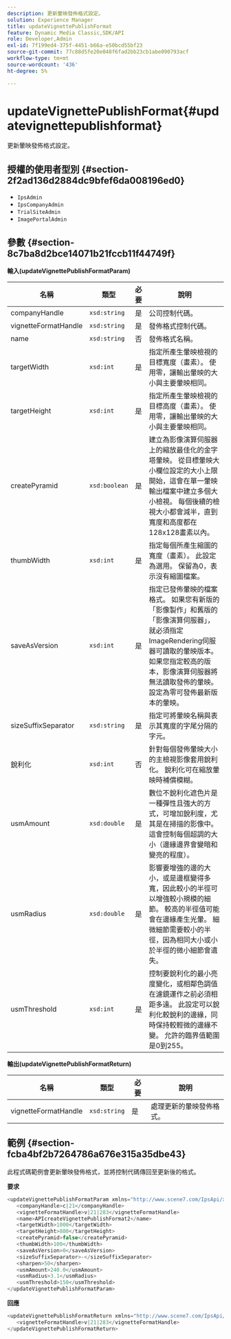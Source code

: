 ```yaml
---
description: 更新暈映發佈格式設定。
solution: Experience Manager
title: updateVignettePublishFormat
feature: Dynamic Media Classic,SDK/API
role: Developer,Admin
exl-id: 7f199ed4-375f-4451-b66a-e50bcd55bf23
source-git-commit: 77c88d5fe20e048f6fad2bb23cb1abe090793acf
workflow-type: tm+mt
source-wordcount: '436'
ht-degree: 5%

---
```


# updateVignettePublishFormat{#updatevignettepublishformat}

更新暈映發佈格式設定。

## 授權的使用者型別 {#section-2f2ad136d2884dc9bfef6da008196ed0}

* `IpsAdmin`
* `IpsCompanyAdmin`
* `TrialSiteAdmin`
* `ImagePortalAdmin`

## 參數 {#section-8c7ba8d2bce14071b21fccb11f44749f}

**輸入(updateVignettePublishFormatParam)**

| 名稱 | 類型 | 必要 | 說明 |
|---|---|---|---|
| companyHandle | `xsd:string` | 是 | 公司控制代碼。 |
| vignetteFormatHandle | `xsd:string` | 是 | 發佈格式控制代碼。 |
| name | `xsd:string` | 否 | 發佈格式名稱。 |
| targetWidth | `xsd:int` | 是 | 指定所產生暈映檢視的目標寬度（畫素）。 使用零，讓輸出暈映的大小與主要暈映相同。 |
| targetHeight | `xsd:int` | 是 | 指定所產生暈映檢視的目標高度（畫素）。 使用零，讓輸出暈映的大小與主要暈映相同。 |
| createPyramid | `xsd:boolean` | 是 | 建立為影像演算伺服器上的縮放最佳化的金字塔暈映。 從目標暈映大小欄位設定的大小上限開始，這會在單一暈映輸出檔案中建立多個大小檢視。 每個後續的檢視大小都會減半，直到寬度和高度都在128x128畫素以內。 |
| thumbWidth | `xsd:int` | 是 | 指定每個所產生縮圖的寬度（畫素）。 此設定為選用。 保留為0，表示沒有縮圖檔案。 |
| saveAsVersion | `xsd:int` | 是 | 指定已發佈暈映的檔案格式。 如果您有新版的「影像製作」和舊版的「影像演算伺服器」，就必須指定ImageRendering伺服器可讀取的暈映版本。 如果您指定較高的版本，影像演算伺服器將無法讀取發佈的暈映。 設定為零可發佈最新版本的暈映。 |
| sizeSuffixSeparator | `xsd:string` | 是 | 指定可將暈映名稱與表示其寬度的字尾分隔的字元。 |
| 銳利化 | `xsd:int` | 否 | 針對每個發佈暈映大小的主檢視影像套用銳利化。 銳利化可在縮放暈映時補償模糊。 |
| usmAmount | `xsd:double` | 是 | 數位不銳利化遮色片是一種彈性且強大的方式，可增加銳利度，尤其是在掃描的影像中。 這會控制每個超調的大小（邊緣邊界會變暗和變亮的程度）。 |
| usmRadius | `xsd:double` | 是 | 影響要增強的邊的大小，或是邊框變得多寬，因此較小的半徑可以增強較小規模的細節。 較高的半徑值可能會在邊緣產生光暈。 細微細節需要較小的半徑，因為相同大小或小於半徑的微小細節會遺失。 |
| usmThreshold | `xsd:int` | 是 | 控制要銳利化的最小亮度變化，或相鄰色調值在濾鏡運作之前必須相距多遠。 此設定可以銳利化較銳利的邊緣，同時保持較輕微的邊緣不變。 允許的臨界值範圍是0到255。 |

**輸出(updateVignettePublishFormatReturn)**

| 名稱 | 類型 | 必要 | 說明 |
|---|---|---|---|
| vignetteFormatHandle | `xsd:string` | 是 | 處理更新的暈映發佈格式。 |

## 範例 {#section-fcba4bf2b7264786a676e315a35dbe43}

此程式碼範例會更新暈映發佈格式，並將控制代碼傳回至更新後的格式。

**要求**

```java
<updateVignettePublishFormatParam xmlns="http://www.scene7.com/IpsApi/xsd/2008-01-15">
   <companyHandle>c|21</companyHandle>
   <vignetteFormatHandle>v|21|283</vignetteFormatHandle>
   <name>APIcreateVignettePublishFormat2</name>
   <targetWidth>1000</targetWidth>
   <targetHeight>800</targetHeight>
   <createPyramid>false</createPyramid>
   <thumbWidth>100</thumbWidth>
   <saveAsVersion>0</saveAsVersion>
   <sizeSuffixSeparator>-</sizeSuffixSeparator>
   <sharpen>50</sharpen>
   <usmAmount>240.0</usmAmount>
   <usmRadius>3.1</usmRadius>
   <usmThreshold>150</usmThreshold>
</updateVignettePublishFormatParam>
```

**回應**

```java
<updateVignettePublishFormatReturn xmlns="http://www.scene7.com/IpsApi/xsd/2008-01-15">
   <vignetteFormatHandle>v|21|283</vignetteFormatHandle>
</updateVignettePublishFormatReturn>
```
